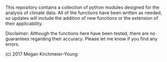 This repository contains a collection of python modules designed for the analysis of climate data. All of the functions have been written as needed, so updates will include the addition of new functions or the extension of their applicability.

Disclaimer: Although the functions here have been tested, there are no guarantees regarding their accuracy. Please let me know if you find any errors.

(c) 2017 Megan Kirchmeier-Young
